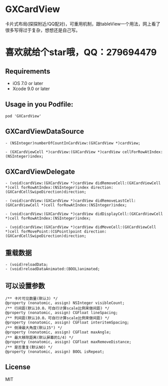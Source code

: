 # GXCardView
卡片式布局(探探附近/QQ配对)，可重用机制，跟tableView一个用法，网上看了很多写得过于复杂，想想还是自己写。

# 喜欢就给个star哦，QQ：279694479

Requirements
--
- iOS 7.0 or later
- Xcode 9.0 or later

Usage in you Podfile:
--

```
pod 'GXCardView'
```

GXCardViewDataSource
--

```objc
- (NSInteger)numberOfCountInCardView:(GXCardView *)cardView;

- (GXCardViewCell *)cardView:(GXCardView *)cardView cellForRowAtIndex:(NSInteger)index;
```

GXCardViewDelegate
--

```objc
- (void)cardView:(GXCardView *)cardView didRemoveCell:(GXCardViewCell *)cell forRowAtIndex:(NSInteger)index direction:(GXCardCellSwipeDirection)direction;

- (void)cardView:(GXCardView *)cardView didRemoveLastCell:(GXCardViewCell *)cell forRowAtIndex:(NSInteger)index;

- (void)cardView:(GXCardView *)cardView didDisplayCell:(GXCardViewCell *)cell forRowAtIndex:(NSInteger)index;

- (void)cardView:(GXCardView *)cardView didMoveCell:(GXCardViewCell *)cell forMovePoint:(CGPoint)point direction:(GXCardCellSwipeDirection)direction;
```

重载数据 
--

```objc
- (void)reloadData;
- (void)reloadDataAnimated:(BOOL)animated;
```

可以设置参数
--

```objc
/** 卡片可见数量(默认3) */
@property (nonatomic, assign) NSInteger visibleCount;
/** 行间距(默认10.0，可自行计算scale比例来做间距) */
@property (nonatomic, assign) CGFloat lineSpacing;
/** 列间距(默认10.0，可自行计算scale比例来做间距) */
@property (nonatomic, assign) CGFloat interitemSpacing;
/** 侧滑最大角度(默认15°) */
@property (nonatomic, assign) CGFloat maxAngle;
/** 最大移除距离(默认屏幕的1/4) */
@property (nonatomic, assign) CGFloat maxRemoveDistance;
/** 是否重复(默认NO) */
@property (nonatomic, assign) BOOL isRepeat;
```

License
--
MIT


